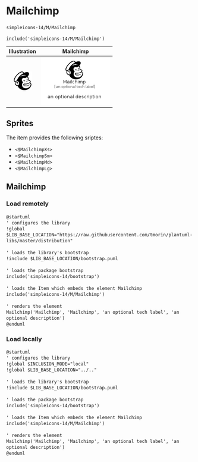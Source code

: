 # Mailchimp


```text
simpleicons-14/M/Mailchimp
```

```text
include('simpleicons-14/M/Mailchimp')
```



| Illustration | Mailchimp |
| :---: | :---: |
| ![illustration for Illustration](../../simpleicons-14/M/Mailchimp.png) | ![illustration for Mailchimp](../../simpleicons-14/M/Mailchimp.Local.png) |



## Sprites
The item provides the following sriptes:

- `<$MailchimpXs>`
- `<$MailchimpSm>`
- `<$MailchimpMd>`
- `<$MailchimpLg>`





## Mailchimp

### Load remotely
```plantuml
@startuml
' configures the library
!global $LIB_BASE_LOCATION="https://raw.githubusercontent.com/tmorin/plantuml-libs/master/distribution"

' loads the library's bootstrap
!include $LIB_BASE_LOCATION/bootstrap.puml

' loads the package bootstrap
include('simpleicons-14/bootstrap')

' loads the Item which embeds the element Mailchimp
include('simpleicons-14/M/Mailchimp')

' renders the element
Mailchimp('Mailchimp', 'Mailchimp', 'an optional tech label', 'an optional description')
@enduml
```

### Load locally
```plantuml
@startuml
' configures the library
!global $INCLUSION_MODE="local"
!global $LIB_BASE_LOCATION="../.."

' loads the library's bootstrap
!include $LIB_BASE_LOCATION/bootstrap.puml

' loads the package bootstrap
include('simpleicons-14/bootstrap')

' loads the Item which embeds the element Mailchimp
include('simpleicons-14/M/Mailchimp')

' renders the element
Mailchimp('Mailchimp', 'Mailchimp', 'an optional tech label', 'an optional description')
@enduml
```

